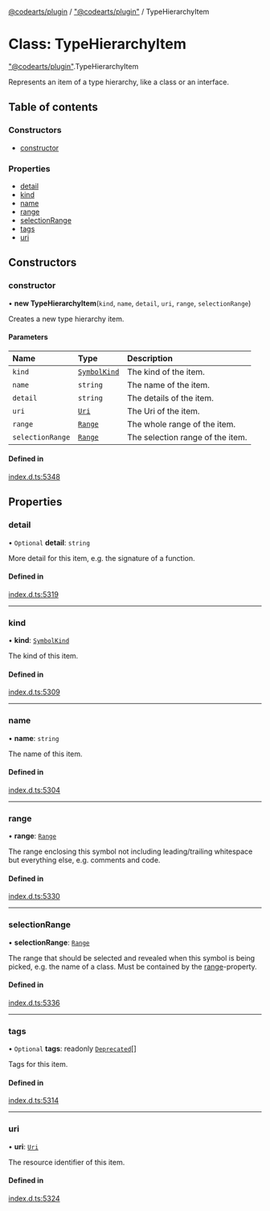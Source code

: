 [@codearts/plugin](../README.md) / ["@codearts/plugin"](../modules/_codearts_plugin_.md) / TypeHierarchyItem

# Class: TypeHierarchyItem

["@codearts/plugin"](../modules/_codearts_plugin_.md).TypeHierarchyItem

Represents an item of a type hierarchy, like a class or an interface.

## Table of contents

### Constructors

- [constructor](codearts_plugin_.TypeHierarchyItem.md#constructor)

### Properties

- [detail](codearts_plugin_.TypeHierarchyItem.md#detail)
- [kind](codearts_plugin_.TypeHierarchyItem.md#kind)
- [name](codearts_plugin_.TypeHierarchyItem.md#name)
- [range](codearts_plugin_.TypeHierarchyItem.md#range)
- [selectionRange](codearts_plugin_.TypeHierarchyItem.md#selectionrange)
- [tags](codearts_plugin_.TypeHierarchyItem.md#tags)
- [uri](codearts_plugin_.TypeHierarchyItem.md#uri)

## Constructors

### constructor

• **new TypeHierarchyItem**(`kind`, `name`, `detail`, `uri`, `range`, `selectionRange`)

Creates a new type hierarchy item.

#### Parameters

| Name | Type | Description |
| :------ | :------ | :------ |
| `kind` | [`SymbolKind`](../enums/codearts_plugin_.SymbolKind.md) | The kind of the item. |
| `name` | `string` | The name of the item. |
| `detail` | `string` | The details of the item. |
| `uri` | [`Uri`](codearts_plugin_.Uri.md) | The Uri of the item. |
| `range` | [`Range`](codearts_plugin_.Range.md) | The whole range of the item. |
| `selectionRange` | [`Range`](codearts_plugin_.Range.md) | The selection range of the item. |

#### Defined in

[index.d.ts:5348](https://github.com/huaweicloud/cloudide-plugin-api/blob/4d28848/index.d.ts#L5348)

## Properties

### detail

• `Optional` **detail**: `string`

More detail for this item, e.g. the signature of a function.

#### Defined in

[index.d.ts:5319](https://github.com/huaweicloud/cloudide-plugin-api/blob/4d28848/index.d.ts#L5319)

___

### kind

• **kind**: [`SymbolKind`](../enums/codearts_plugin_.SymbolKind.md)

The kind of this item.

#### Defined in

[index.d.ts:5309](https://github.com/huaweicloud/cloudide-plugin-api/blob/4d28848/index.d.ts#L5309)

___

### name

• **name**: `string`

The name of this item.

#### Defined in

[index.d.ts:5304](https://github.com/huaweicloud/cloudide-plugin-api/blob/4d28848/index.d.ts#L5304)

___

### range

• **range**: [`Range`](codearts_plugin_.Range.md)

The range enclosing this symbol not including leading/trailing whitespace
but everything else, e.g. comments and code.

#### Defined in

[index.d.ts:5330](https://github.com/huaweicloud/cloudide-plugin-api/blob/4d28848/index.d.ts#L5330)

___

### selectionRange

• **selectionRange**: [`Range`](codearts_plugin_.Range.md)

The range that should be selected and revealed when this symbol is being
picked, e.g. the name of a class. Must be contained by the [range](codearts_plugin_.TypeHierarchyItem.md#range)-property.

#### Defined in

[index.d.ts:5336](https://github.com/huaweicloud/cloudide-plugin-api/blob/4d28848/index.d.ts#L5336)

___

### tags

• `Optional` **tags**: readonly [`Deprecated`](../enums/codearts_plugin_.SymbolTag.md#deprecated)[]

Tags for this item.

#### Defined in

[index.d.ts:5314](https://github.com/huaweicloud/cloudide-plugin-api/blob/4d28848/index.d.ts#L5314)

___

### uri

• **uri**: [`Uri`](codearts_plugin_.Uri.md)

The resource identifier of this item.

#### Defined in

[index.d.ts:5324](https://github.com/huaweicloud/cloudide-plugin-api/blob/4d28848/index.d.ts#L5324)
